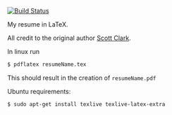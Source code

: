[![Build Status](https://travis-ci.com/tetchel/resume.svg?branch=master)](https://travis-ci.com/tetchel/resume)

My resume in LaTeX.

All credit to the original author [Scott Clark](https://github.com/sc932).

In linux run
```bash
$ pdflatex resumeName.tex
```
This should result in the creation of ``resumeName.pdf``

Ubuntu requirements:
```bash
$ sudo apt-get install texlive texlive-latex-extra
```
